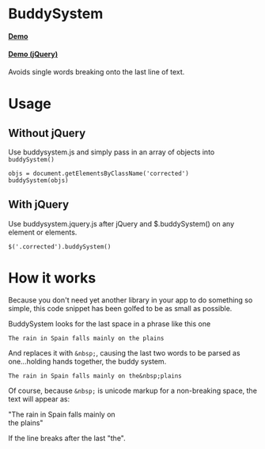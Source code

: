 # BuddySystem

#### [Demo](http://codepen.io/ajkochanowicz/pen/mKbtB)
#### [Demo (jQuery)](http://codepen.io/ajkochanowicz/pen/ezEmp)

Avoids single words breaking onto the last line of text.

# Usage

## Without jQuery

Use buddysystem.js and simply pass in an array of objects into ``buddySystem()``

    objs = document.getElementsByClassName('corrected')
    buddySystem(objs)
    
## With jQuery

Use buddysystem.jquery.js after jQuery and $.buddySystem() on any element or elements.

    $('.corrected').buddySystem()
    
# How it works

Because you don't need yet another library in your app to do something so simple, this code snippet has been golfed to be as small as possible.

BuddySystem looks for the last space in a phrase like this one

    The rain in Spain falls mainly on the plains
    
And replaces it with ``&nbsp;``, causing the last two words to be parsed as one...holding hands together, the buddy system.

    The rain in Spain falls mainly on the&nbsp;plains
    
Of course, because ``&nbsp;`` is unicode markup for a non-breaking space, the text will appear as:

"The rain in Spain falls mainly on<br> 
the plains"

If the line breaks after the last "the".
